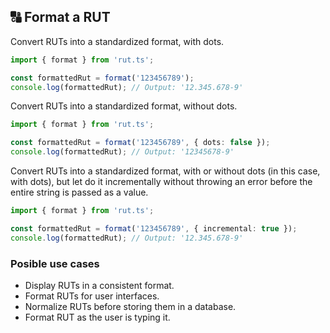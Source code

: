 ## 🔠 Format a RUT

Convert RUTs into a standardized format, with dots.

```typescript
import { format } from 'rut.ts';

const formattedRut = format('123456789');
console.log(formattedRut); // Output: '12.345.678-9'
```

Convert RUTs into a standardized format, without dots.

```typescript
import { format } from 'rut.ts';

const formattedRut = format('123456789', { dots: false });
console.log(formattedRut); // Output: '12345678-9'
```

Convert RUTs into a standardized format, with or without dots (in this case, with dots), but let do it incrementally without throwing an error before the entire string is passed as a value.

```typescript
import { format } from 'rut.ts';

const formattedRut = format('123456789', { incremental: true });
console.log(formattedRut); // Output: '12.345.678-9'
```

### Posible use cases

- Display RUTs in a consistent format.
- Format RUTs for user interfaces.
- Normalize RUTs before storing them in a database.
- Format RUT as the user is typing it.
